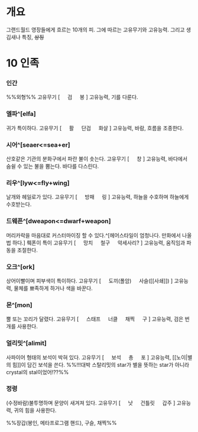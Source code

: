 # 개요
그랜드월드 영장들에게 흐르는 10개의 피.
그에 따르는 고유무기와 고유능력.
그리고 생김새나 특징, ~~상징~~

# 10 인족
### 인간
%%외형%%
고유무기 [
$\quad$검
$\quad$봉
]
고유능력, 기를 다룬다.
### 엘파^[elfa]
귀가 특이하다.
고유무기 [
$\quad$활
$\quad$단검
$\quad$화살
]
고유능력, 바람, 흐름을 조종한다.
### 시어^[seaer<=sea+er]
산호같은 기관의 분화구에서 파란 불이 솟는다.
고유무기 [
$\quad$창
]
고유능력, 바다에서 숨쉴 수 있는 불을 뿜는다. 바다를 다스린다.
### 리우^[lyw<=fly+wing]
날개와 헤일로가 있다.
고유무기 [
$\quad$방패
$\quad$링
]
고유능력, 하늘을 수호하며 하늘에게 수호받는다.
### 드웨픈^[dweapon<=dwarf+weapon]
머리카락을 마음대로 커스터마이징 할 수 있다.^[헤어스타일이 엄청나다. 만화에서 나올 법 하다.]
뤠폰이 특이
고유무기 [
$\quad$망치
$\quad$철구
$\quad$악세사리?
]
고유능력, 움직임과 파동을 조절한다.
### 오크^[ork]
상어이빨이며 피부색이 특이하다.
고유무기 [
$\quad$도끼(폴암)
$\quad$사슬([[사쇄]])
]
고유능력, 물체를 뾰족하게 하거나 색을 바꾼다.
### 몬^[mon]
뿔 또는 꼬리가 달렸다.
고유무기 [
$\quad$스태프
$\quad$너클
$\quad$채찍
$\quad$구
]
고유능력, 검은 번개를 사용한다.
### 얼리밋^[alimit]
사파이어 형태의 보석이 박혀 있다.
고유무기 [
$\quad$보석
$\quad$총
$\quad$포
]
고유능력, [[노이|별의 힘]]이 담긴 보석을 쓴다.
%%!!!대박 스탈리밋의 star가 별을 뜻하는 star가 아니라 crystal의 stal이었어!??%%
### 
### 
### 정령
(수정바람)불투명하며 문양이 새겨져 있다.
고유무기 [
$\quad$낫
$\quad$건틀릿
$\quad$갑주
]
고유능력, 귀의 힘을 사용한다.


%%장갑(봉인, 메타프로그램 핸드), 구슬, 채찍%%